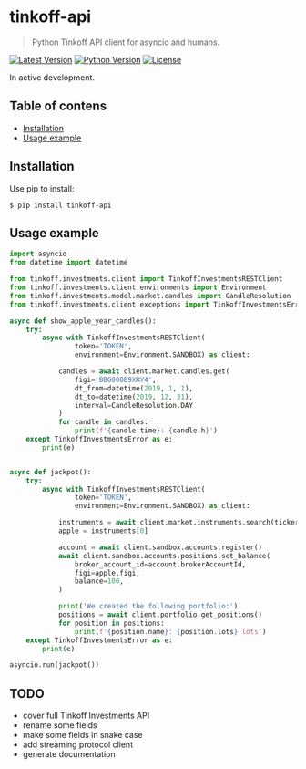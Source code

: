 # tinkoff-api

> Python Tinkoff API client for asyncio and humans.

[![Latest Version](https://img.shields.io/pypi/v/tinkoff-api.svg)](https://pypi.python.org/pypi/tinkoff-api)
[![Python Version](https://img.shields.io/pypi/pyversions/tinkoff-api.svg)](https://pypi.python.org/pypi/tinkoff-api)
[![License](https://img.shields.io/badge/License-Apache%202.0-blue.svg)](https://opensource.org/licenses/Apache-2.0)


In active development.

Table of contens
--------------------------------------------------------------------------------
* [Installation](#installation)
* [Usage example](#usage-example)

Installation
--------------------------------------------------------------------------------

Use pip to install:
```shell
$ pip install tinkoff-api
```

Usage example
--------------------------------------------------------------------------------

```python
import asyncio
from datetime import datetime

from tinkoff.investments.client import TinkoffInvestmentsRESTClient
from tinkoff.investments.client.environments import Environment
from tinkoff.investments.model.market.candles import CandleResolution
from tinkoff.investments.client.exceptions import TinkoffInvestmentsError

async def show_apple_year_candles():
    try:
        async with TinkoffInvestmentsRESTClient(
                token='TOKEN',
                environment=Environment.SANDBOX) as client:

            candles = await client.market.candles.get(
                figi='BBG000B9XRY4',
                dt_from=datetime(2019, 1, 1),
                dt_to=datetime(2019, 12, 31),
                interval=CandleResolution.DAY
            )
            for candle in candles:
                print(f'{candle.time}: {candle.h}')
    except TinkoffInvestmentsError as e:
        print(e)


async def jackpot():
    try:
        async with TinkoffInvestmentsRESTClient(
                token='TOKEN',
                environment=Environment.SANDBOX) as client:

            instruments = await client.market.instruments.search(ticker='AAPL')
            apple = instruments[0]

            account = await client.sandbox.accounts.register()
            await client.sandbox.accounts.positions.set_balance(
                broker_account_id=account.brokerAccountId,
                figi=apple.figi,
                balance=100,
            )

            print('We created the following portfolio:')
            positions = await client.portfolio.get_positions()
            for position in positions:
                print(f'{position.name}: {position.lots} lots')
    except TinkoffInvestmentsError as e:
        print(e)

asyncio.run(jackpot())
```

TODO
--------------------------------------------------------------------------------

* cover full Tinkoff Investments API
* rename some fields
* make some fields in snake case
* add streaming protocol client
* generate documentation
